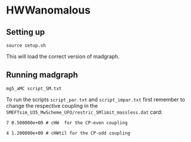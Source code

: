 # HWWanomalous

## Setting up

```
source setup.sh
```

This will load the correct version of madgraph.

## Running madgraph

```
mg5_aMC script_SM.txt
```

To run the scripts `script_par.txt` and `script_impar.txt` first remember to change the respective coupling in the `SMEFTsim_U35_MwScheme_UFO/restric_SMlimit_massless.dat` card:

```
7 0.500000e+00 # cHW  for the CP-even coupling

4 1.200000e+00 # cHWtil for the CP-odd coupling
```

